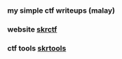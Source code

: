 ### my simple ctf writeups (malay)
### website [skrctf](https://skrctf.me)
### ctf tools [skrtools](http://teamskr.rocks/tools)
